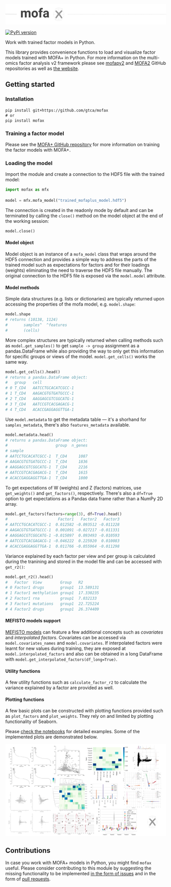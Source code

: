 ![MOFA+ in Python](img/mofax_header.png)

[![PyPi version](https://img.shields.io/pypi/v/mofax)](https://pypi.org/project/mofax)

Work with trained factor models in Python.

This library provides convenience functions to load and visualize factor models trained with MOFA+ in Python. For more information on the multi-omics factor analysis v2 framework please see [mofapy2](https://github.com/bioFAM/mofapy2) and [MOFA2](https://github.com/bioFAM/MOFA2) GitHub repositories as well as [the website](https://biofam.github.io/MOFA2/).

## Getting started

### Installation

```
pip install git+https://github.com/gtca/mofax
# or
pip install mofax
```

### Training a factor model

Please see the [MOFA+ GitHub repository](https://github.com/bioFAM/MOFA2) for more information on training the factor models with MOFA+.

### Loading the model

Import the module and create a connection to the HDF5 file with the trained model:

```python
import mofax as mfx

model = mfx.mofa_model("trained_mofaplus_model.hdf5")
```

The connection is created in the readonly mode by default and can be terminated by calling the `close()` method on the model object at the end of the working session:

```python
model.close()
```

#### Model object

Model object is an instance of a `mofa_model` class that wraps around the HDF5 connection and provides a simple way to address the parts of the trained model such as expectations for factors and for their loadings (weights) eliminating the need to traverse the HDF5 file manually. The original connection to the HDF5 file is exposed via the `model.model` attribute.

#### Model methods

Simple data structures (e.g. lists or dictionaries) are typically returned upon accessing the properties of the mofa model, e.g. `model.shape`:

```python
model.shape
# returns (10138, 1124)
#       samples^  ^features
#       (cells)
```

More complex structures are typically returned when calling methods such as `model.get_samples()` to get `sample -> group` assignment as a pandas.DataFrame while also providing the way to only get this information for specific groups or views of the model. `model.get_cells()` works the same way.

```python
model.get_cells().head()
# returns a pandas.DataFrame object:
# 	group	cell
# 0	T_CD4	AATCCTGCACATCGCC-1
# 1	T_CD4	AAGACGTGTGATGCCC-1
# 2	T_CD4	AAGGAGCGTCGGCATG-1
# 3	T_CD4	AATCCGTCACGAGACG-1
# 4	T_CD4	ACACCGAGGAGGTTGA-1
```

Use `model.metadata` to get the metadata table — it's a shorhand for `samples_metadata`, there's also `features_metadata` available. 

```python
model.metadata.head()
# returns a pandas.DataFrame object:
#                     group  n_genes
# sample
# AATCCTGCACATCGCC-1  T_CD4     1087
# AAGACGTGTGATGCCC-1  T_CD4     1836
# AAGGAGCGTCGGCATG-1  T_CD4     2216
# AATCCGTCACGAGACG-1  T_CD4     1615
# ACACCGAGGAGGTTGA-1  T_CD4     1800
```

To get expectations of W (weights) and Z (factors) matrices, use `get_weights()` and `get_factors()`, respectively. There's also a `df=True` option to get expectations as a Pandas data frame rather than a NumPy 2D array.

```python
model.get_factors(factors=range(3), df=True).head()
#                      Factor1   Factor2   Factor3
# AATCCTGCACATCGCC-1  0.012582 -0.093512 -0.011228
# AAGACGTGTGATGCCC-1  0.001091 -0.027217 -0.011331
# AAGGAGCGTCGGCATG-1 -0.015097  0.093493 -0.010593
# AATCCGTCACGAGACG-1 -0.046222  0.225920  0.010083
# ACACCGAGGAGGTTGA-1  0.011766 -0.055964 -0.011298
```

Variance explained by each factor per view and per group is calculated during the tranining and stored in the model file and can be accessed with `get_r2()`:

```python
model.get_r2().head()
# 	Factor	View        Group	R2
# 0	Factor1	drugs       group1	13.589131
# 1	Factor1	methylation group1	17.330235
# 2	Factor1	rna         group1	7.032133
# 3	Factor1	mutations   group1	22.725224
# 4	Factor2	drugs       group1	26.374409
```

#### MEFISTO models support

[MEFISTO models](https://biofam.github.io/MOFA2/MEFISTO) can feature a few additional concepts such as _covariates_ and _interpolated factors_. Covariates can be accessed via `model.covariates_names` and `model.covariates`. If interpolated factors were learnt for new values during training, they are exposed at `model.interpolated_factors` and also can be obtained in a long DataFrame with `model.get_interpolated_factors(df_long=True)`.

#### Utility functions

A few utility functions such as `calculate_factor_r2` to calculate the variance explained by a factor are provided as well.

#### Plotting functions

A few basic plots can be constructed with plotting functions provided such as `plot_factors` and `plot_weights`. They rely on and limited by plotting functionality of Seaborn.

Please [check the notebooks](notebooks/) for detailed examples. Some of the implemented plots are demonstrated below.

![mofax plots](img/mofax_plots_gallery.png)

## Contributions

In case you work with MOFA+ models in Python, you might find `mofax` useful. Please consider contributing to this module by suggesting the missing functionality to be implemented [in the form of issues](https://github.com/gtca/mofax/issues) and in the form of [pull requests](https://github.com/gtca/mofax/pulls).
